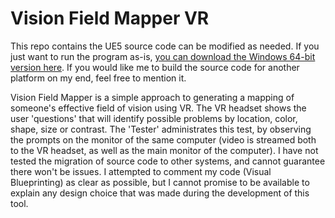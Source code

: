 # Vision Field Mapper VR

This repo contains the UE5 source code can be modified as needed. If you just want to run the program as-is, [you can download the Windows 64-bit version here](https://drive.google.com/file/d/1_Nuu3CnVLewO5Te0tNj5nsaQiO-xWzNF/view?usp=sharing). If you would like me to build the source code for another platform on my end, feel free to mention it.

Vision Field Mapper is a simple approach to generating a mapping of someone's effective field of vision using VR. The VR headset shows the user 'questions' that will identify possible problems by location, color, shape, size or contrast. 
The 'Tester' administrates this test, by observing the prompts on the monitor of the same computer (video is streamed both to the VR headset, as well as the main monitor of the computer).
I have not tested the migration of source code to other systems, and cannot guarantee there won't be issues. I attempted to comment my code (Visual Blueprinting) as clear as possible, but I cannot promise to be available to explain any design choice that was made during the development of this tool.

